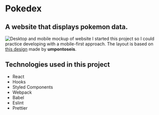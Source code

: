 # Pokedex
## A website that displays pokemon data. 
![Desktop and mobile mockup of website](../src/assets/mockup/1.png "Mockup")
I started this project so I could practice developing with a mobile-first approach. The layout is based on [this design](https://www.figma.com/file/THLxZSlOoUYMZrjFg0Kl1M/Pok%C3%A9dex?node-id=218%3A4647) made by **umpontoseis**.

## Technologies used in this project
* React
* Hooks
* Styled Components
* Webpack
* Babel
* Eslint
* Prettier

